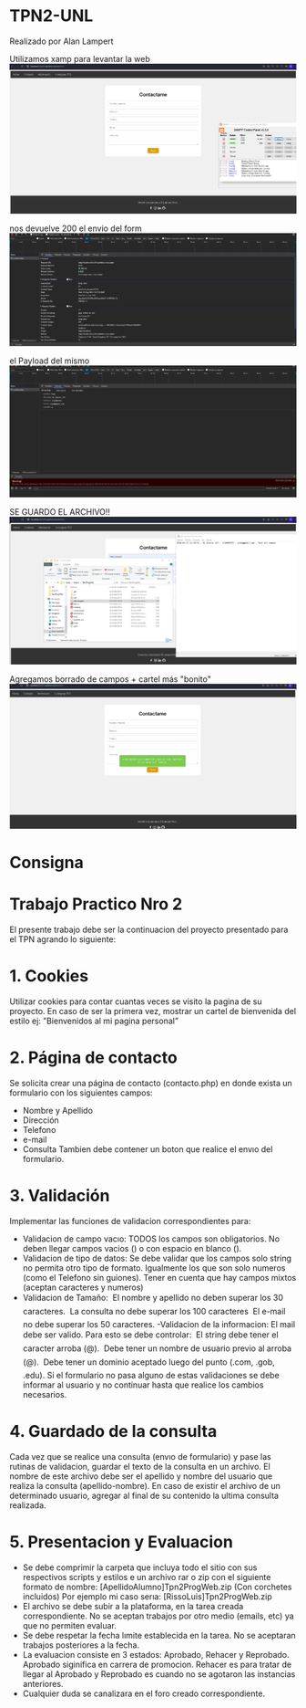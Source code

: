 # TPN2-UNL
Realizado por Alan Lampert

Utilizamos xamp para levantar la web
![Recomendaciones](/src/recomendaciones.png)

nos devuelve 200 el envio del form
![200 consulta](/src/200.jpg)

el Payload del mismo
![Payload](/src/payload.jpg)


SE GUARDO EL ARCHIVO!!
![Archivo](/src/archivo.jpg)

Agregamos borrado de campos + cartel más "bonito"
![Funciones](/src/funciones.png)


# Consigna

# Trabajo Practico Nro 2
El presente trabajo debe ser la continuacion del proyecto presentado para el TPN agrando lo siguiente:

# 1. Cookies
Utilizar cookies para contar cuantas veces se visito la pagina de su proyecto. En caso de ser la primera
vez, mostrar un cartel de bienvenida del estilo ej: ”Bienvenidos al mi pagina personal”

# 2. Página de contacto
Se solicita crear una página de contacto (contacto.php) en donde exista un formulario con los siguientes
campos:
- Nombre y Apellido
- Dirección
- Telefono
- e-mail
- Consulta
Tambien debe contener un boton que realice el envıo del formulario.

# 3. Validación
Implementar las funciones de validacion correspondientes para:
- Validacion de campo vacıo: TODOS los campos son obligatorios. No deben llegar campos vacios ()
o con espacio en blanco ().
- Validacion de tipo de datos: Se debe validar que los campos solo string no permita otro tipo de
formato. Igualmente los que son solo numeros (como el Telefono sin guiones). Tener en cuenta que hay
campos mixtos (aceptan caracteres y numeros)
- Validacion de Tamaño:
 El nombre y apellido no deben superar los 30 caracteres.
 La consulta no debe superar los 100 caracteres
 El e-mail no debe superar los 50 caracteres.
-Validacion de la informacion: El mail debe ser valido. Para esto se debe controlar:
 El string debe tener el caracter arroba (@).
 Debe tener un nombre de usuario previo al arroba (@).
 Debe tener un dominio aceptado luego del punto (.com, .gob, .edu).
Si el formulario no pasa alguno de estas validaciones se debe informar al usuario y no continuar hasta que
realice los cambios necesarios.

# 4. Guardado de la consulta
Cada vez que se realice una consulta (envıo de formulario) y pase las rutinas de validacion, guardar el
texto de la consulta en un archivo. El nombre de este archivo debe ser el apellido y nombre del usuario que
realiza la consulta (apellido-nombre).
En caso de existir el archivo de un determinado usuario, agregar al final de su contenido la ultima consulta
realizada.

# 5. Presentacion y Evaluacion
- Se debe comprimir la carpeta que incluya todo el sitio con sus respectivos scripts y estilos e un archivo
rar o zip con el siguiente formato de nombre:
[ApellidoAlumno]Tpn2ProgWeb.zip (Con corchetes incluidos)
Por ejemplo mi caso serıa:
[RissoLuis]Tpn2ProgWeb.zip
- El archivo se debe subir a la plataforma, en la tarea creada correspondiente. No se aceptan trabajos
por otro medio (emails, etc) ya que no permiten evaluar.
- Se debe respetar la fecha lımite establecida en la tarea. No se aceptaran trabajos posteriores a la fecha.
- La evaluacion consiste en 3 estados: Aprobado, Rehacer y Reprobado. Aprobado siginifica en carrera
de promocion. Rehacer es para tratar de llegar al Aprobado y Reprobado es cuando no se agotaron las
instancias anteriores.
- Cualquier duda se canalizara en el foro creado correspondiente.